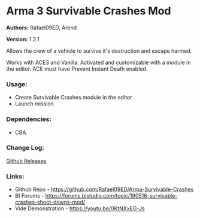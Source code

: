# Arma 3 Survivable Crashes Mod

**Authors:** Rafael09ED, Arend

**Version:** 1.2.1

Allows the crew of a vehicle to survive it's destruction and escape harmed. 

Works with ACE3 and Vanilla. Activated and customizable with a module in the editor.
ACE must have Prevent Instant Death enabled.

### Usage:

- Create Survivable Crashes module in the editor
- Launch mission

### Dependencies:

- CBA

### Change Log:

[Github Releases](https://github.com/Rafael09ED/Arma-Survivable-Crashes/releases)

### Links:

- Github Repo - https://github.com/Rafael09ED/Arma-Survivable-Crashes
- BI Forums - https://forums.bistudio.com/topic/190516-survivable-crashes-shoot-downs-mod/
- Vide Demonstration - https://youtu.be/0KtNXxEG-Js
